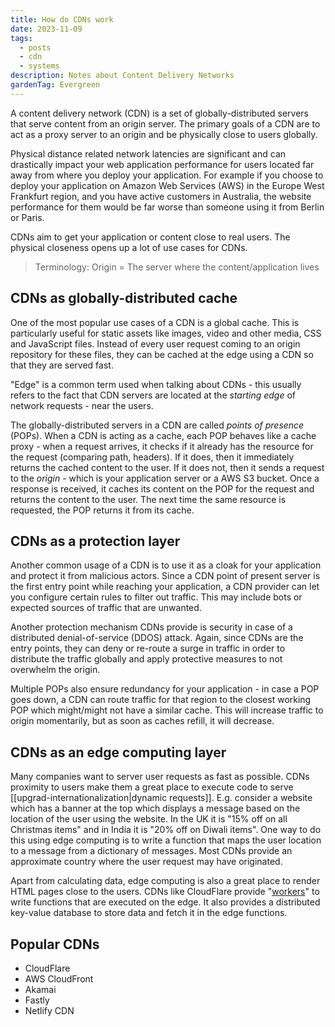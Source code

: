 ```yaml
---
title: How do CDNs work
date: 2023-11-09
tags:
  - posts
  - cdn
  - systems
description: Notes about Content Delivery Networks
gardenTag: Evergreen
---
```


A content delivery network (CDN) is a set of globally-distributed servers that serve content from an origin server. The primary goals of a CDN are to act as a proxy server to an origin and be physically close to users globally.

Physical distance related network latencies are significant and can drastically impact your web application performance for users located far away from where you deploy your application. For example if you choose to deploy your application on Amazon Web Services (AWS) in the Europe West Frankfurt region, and you have active customers in Australia, the website performance for them would be far worse than someone using it from Berlin or Paris.

CDNs aim to get your application or content close to real users. The physical closeness opens up a lot of use cases for CDNs.

> Terminology:
> Origin = The server where the content/application lives

## CDNs as globally-distributed cache

One of the most popular use cases of a CDN is a global cache. This is particularly useful for static assets like images, video and other media, CSS and JavaScript files. Instead of every user request coming to an origin repository for these files, they can be cached at the edge using a CDN so that they are served fast.

"Edge" is a common term used when talking about CDNs - this usually refers to the fact that CDN servers are located at the _starting edge_ of network requests - near the users.

The globally-distributed servers in a CDN are called _points of presence_ (POPs). When a CDN is acting as a cache, each POP behaves like a cache proxy - when a request arrives, it checks if it already has the resource for the request (comparing path, headers). If it does, then it immediately returns the cached content to the user. If it does not, then it sends a request to the _origin_ - which is your application server or a AWS S3 bucket. Once a response is received, it caches its content on the POP for the request and returns the content to the user. The next time the same resource is requested, the POP returns it from its cache.

## CDNs as a protection layer

Another common usage of a CDN is to use it as a cloak for your application and protect it from malicious actors. Since a CDN point of present server is the first entry point while reaching your application, a CDN provider can let you configure certain rules to filter out traffic. This may include bots or expected sources of traffic that are unwanted.

Another protection mechanism CDNs provide is security in case of a distributed denial-of-service (DDOS) attack. Again, since CDNs are the entry points, they can deny or re-route a surge in traffic in order to distribute the traffic globally and apply protective measures to not overwhelm the origin.

Multiple POPs also ensure redundancy for your application - in case a POP goes down, a CDN can route traffic for that region to the closest working POP which might/might not have a similar cache. This will increase traffic to origin momentarily, but as soon as caches refill, it will decrease.

## CDNs as an edge computing layer

Many companies want to server user requests as fast as possible. CDNs proximity to users make them a great place to execute code to serve [[upgrad-internationalization|dynamic requests]]. E.g. consider a website which has a banner at the top which displays a message based on the location of the user using the website. In the UK it is "15% off on all Christmas items" and in India it is "20% off on Diwali items". One way to do this using edge computing is to write a function that maps the user location to a message from a dictionary of messages. Most CDNs provide an approximate country where the user request may have originated.

Apart from calculating data, edge computing is also a great place to render HTML pages close to the users. CDNs like CloudFlare provide "[workers](https://www.cloudflare.com/products/cloudflare-workers/)" to write functions that are executed on the edge. It also provides a distributed key-value database to store data and fetch it in the edge functions.

## Popular CDNs

- CloudFlare
- AWS CloudFront
- Akamai
- Fastly
- Netlify CDN
